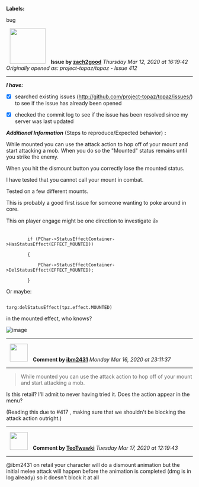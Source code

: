 **Labels:**

bug



<a href="https://github.com/zach2good"><img src="https://avatars3.githubusercontent.com/u/1389729?v=4" width="96" height="96" hspace="10"></img></a> **Issue by [zach2good](https://github.com/zach2good)**
_Thursday Mar 12, 2020 at 16:19:42_
_Originally opened as: project-topaz/topaz - Issue 412_

----

<!-- place 'x' mark between square [] brackets to checkmark box -->
**_I have:_**

- [x] searched existing issues (http://github.com/project-topaz/topaz/issues/) to see if the issue has already been opened
- [x] checked the commit log to see if the issue has been resolved since my server was last updated

**_Additional Information_** (Steps to reproduce/Expected behavior) **:** 

While mounted you can use the attack action to hop off of your mount and start attacking a mob. When you do so the "Mounted" status remains until you strike the enemy.

When you hit the dismount button you correctly lose the mounted status.

I have tested that you cannot call your mount in combat.

Tested on a few different mounts.

This is probably a good first issue for someone wanting to poke around in core.

This on player engage might be one direction to investigate 👍 

```
        if (PChar->StatusEffectContainer->HasStatusEffect(EFFECT_MOUNTED))
        {
            PChar->StatusEffectContainer->DelStatusEffect(EFFECT_MOUNTED);
        }
```

Or maybe:
```
targ:delStatusEffect(tpz.effect.MOUNTED)
```
in the mounted effect, who knows?

![image](https://user-images.githubusercontent.com/1389729/76542400-97502600-648d-11ea-8413-0c212bc1ee03.png)




----
<a href="https://github.com/ibm2431"><img src="https://avatars3.githubusercontent.com/u/13112942?v=4" width="48" height="48" hspace="10"></img></a> **Comment by [ibm2431](https://github.com/ibm2431)**
_Monday Mar 16, 2020 at 23:11:37_

----

> While mounted you can use the attack action to hop off of your mount and start attacking a mob.

Is this retail? I'll admit to never having tried it. Does the action appear in the menu?

(Reading this due to #417 , making sure that we shouldn't be blocking the attack action outright.)


----
<a href="https://github.com/TeoTwawki"><img src="https://avatars0.githubusercontent.com/u/6871475?v=4" width="48" height="48" hspace="10"></img></a> **Comment by [TeoTwawki](https://github.com/TeoTwawki)**
_Tuesday Mar 17, 2020 at 12:19:43_

----

@ibm2431  on retail your character will do a dismount animation but the initial melee attack will happen before the animation is completed (dmg is in log already) so it doesn't block it at all
